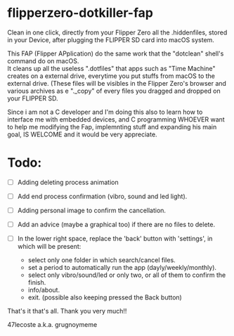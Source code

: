 # flipperzero-dotkiller-fap     
Clean in one click, directly from your Flipper Zero all the .hiddenfiles, stored in your Device, after plugging the FLIPPER SD card into macOS system. 

This FAP (Flipper APplication) do the same work that the "dotclean" shell's command do on macOS.      
It cleans up all the useless ".dotfiles" that apps such as "Time Machine" creates on a external drive, everytime you put stuffs from macOS to the external drive. (These files will be visibles in the Flipper Zero's browser and various archives as e "._copy" of every files you dragged and dropped on your FLIPPER SD.        

Since i am not a C developer and I'm doing this also to learn how to interface me with embedded devices, and C programming WHOEVER want to help me modifying the Fap, implemnting stuff and expanding his main goal, IS WELCOME and it would be very appreciate.

# Todo:  
  
- [ ] Adding deleting process animation
- [ ] Add end process confirmation (vibro, sound and led light).     
- [ ] Adding personal image to confirm the cancellation.      
- [ ] Add an advice (maybe a graphical too) if there are no files to delete.     
- [ ] In the lower right space, replace the 'back' button with 'settings', in which will be present:    

  - select only one folder in which search/cancel files.   
  - set a period to automatically run the app (dayly/weekly/monthly).   
  - select only vibro/sound/led or only two, or all of them to confirm the finish.    
  - info/about.
  - exit. (possible also keeping pressed the Back button)


That's it that's all. Thank you very much!!

47lecoste a.k.a. grugnoymeme

